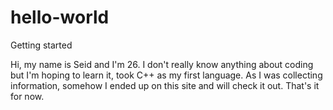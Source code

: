   # hello-world
  Getting started
  
  Hi, my name is Seid and I'm 26. I don't really know anything about coding but I'm hoping to learn it, took C++ as my first language. As   I was collecting information, somehow I ended up on this site and will check it out. That's it for now.
